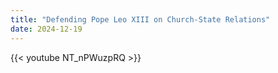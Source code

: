 ```yaml
---
title: "Defending Pope Leo XIII on Church-State Relations"
date: 2024-12-19
---
```


{{< youtube NT_nPWuzpRQ >}}
